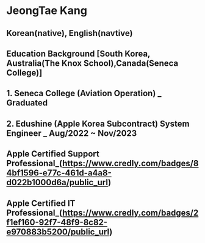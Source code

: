 
# JeongTae Kang
## Korean(native), English(navtive)
## Education Background [South Korea, Australia(The Knox School),Canada(Seneca College)]
## 1. Seneca College (Aviation Operation) _ Graduated
## 2. Edushine (Apple Korea Subcontract) System Engineer _ Aug/2022 ~ Nov/2023
## Apple Certified Support Professional_(https://www.credly.com/badges/84bf1596-e77c-461d-a4a8-d022b1000d6a/public_url)
## Apple Certified IT Professional_(https://www.credly.com/badges/2f1ef160-92f7-48f9-8c82-e970883b5200/public_url)

